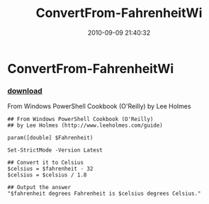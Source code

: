﻿---
pid:            2136
parent:         0
children:       
poster:         Lee Holmes
title:          ConvertFrom-FahrenheitWi
date:           2010-09-09 21:40:32
description:    From Windows PowerShell Cookbook (O'Reilly) by Lee Holmes
format:         posh
---

# ConvertFrom-FahrenheitWi

### [download](2136.ps1)  

From Windows PowerShell Cookbook (O'Reilly) by Lee Holmes

```posh
## From Windows PowerShell Cookbook (O'Reilly)
## by Lee Holmes (http://www.leeholmes.com/guide)

param([double] $Fahrenheit)

Set-StrictMode -Version Latest

## Convert it to Celsius
$celsius = $fahrenheit - 32
$celsius = $celsius / 1.8

## Output the answer
"$fahrenheit degrees Fahrenheit is $celsius degrees Celsius."
```
